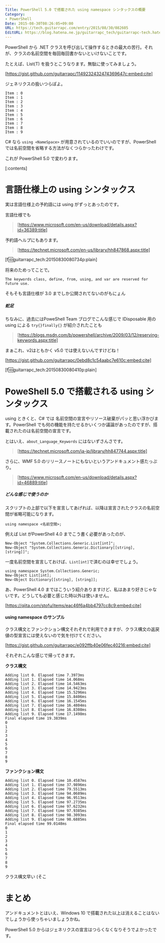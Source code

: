 ```yaml
---
Title: PowerShell 5.0 で搭載された using namespace シンタックスの概要
Category:
- PowerShell
Date: 2015-08-30T08:26:05+09:00
URL: https://tech.guitarrapc.com/entry/2015/08/30/082605
EditURL: https://blog.hatena.ne.jp/guitarrapc_tech/guitarrapc-tech.hatenablog.com/atom/entry/6653458415119492430
---
```


PowerShell から .NET クラスを呼び出して操作するときの最大の苦行。それが、クラスの名前空間を毎回毎回書かないといけないことです。

たとえば、List(T) を扱うとこうなります。無駄に使ってみましょう。

[https://gist.github.com/guitarrapc/1149232432474369647c:embed:cite]

ジェネリクスの扱いつらぽよ。


```
Item : 0
Item : 1
Item : 2
Item : 3
Item : 4
Item : 5
Item : 6
Item : 7
Item : 8
Item : 9
```

C# なら ```using <NameSpace>``` が用意されているのでいいのですが、PowerShell では名前空間を省略する方法がなくつらかったわけです。

これが PowerShell 5.0 で変わります。

[:contents]


# 言語仕様上の using シンタックス

実は言語仕様上の予約語には using がずっとあったのです。

言語仕様でも
> [https://www.microsoft.com/en-us/download/details.aspx?id=36389:title]

予約語ヘルプにもあります。

> [https://technet.microsoft.com/en-us/library/hh847868.aspx:title]

[f:id:guitarrapc_tech:20150830080734p:plain]

将来のためってことで。

```
The keywords class, define, from, using, and var are reserved for future use.
```

そもそも言語仕様が 3.0 までしか公開されてないのがもにょん

##### 蛇足

ちなみに、過去にはPoweShell Team ブログでこんな感じで IDisposable 用の using による ```try{}finally{}``` が紹介されたことも

> [https://blogs.msdn.com/b/powershell/archive/2009/03/12/reserving-keywords.aspx:title]

まぁこれ、v2はともかく v5.0 では使えないんですけどね！

[https://gist.github.com/guitarrapc/0ebd8c1c54aabc7e610c:embed:cite]

[f:id:guitarrapc_tech:20150830080410p:plain]


# PoweShell 5.0 で搭載される using シンタックス

using ときくと、C# では 名前空間の宣言やリソース破棄がパッと思い浮かびます。PowerShell でも何の機能を持たせるかいくつか議論があったのですが、搭載されたのは名前空間の宣言です。

とはいえ、```about_Language_Keywords``` にはないずさんさです。

> [https://technet.microsoft.com/ja-jp/library/hh847744.aspx:title]

さらに、WMF 5.0 のリリースノートにもないというアンドキュメント感たっぷり。

> [https://www.microsoft.com/en-us/download/details.aspx?id=46889:title]


##### どんな感じで使うのか

スクリプトの上部で以下を宣言してあげれば、以降は宣言されたクラスの名前空間が省略可能になります。

```
using namespace <名前空間>;
```

例えば List<int> がPowerShell 4.0 までこう書く必要があったのが、

```
New-Object "System.Collections.Generic.List[int]";
New-Object "System.Collections.Generic.Dictionary[[string], [string]]";
```

一度名前空間を宣言しておけば、```List[int]```で済むのは幸せでしょう。

```
using namespace System.Collections.Generic;
New-Object List[int];
New-Object Dictionary[[string], [string]];

```

あ、PowerShell 4.0 まではこういう紹介ありますけど、私はあまり好きじゃないです。どうしても必要と感じた時以外は使いません。

[https://qiita.com/stofu/items/eac46f6a4bb4797cc8c9:embed:cite]


#### using namespace のサンプル

クラス構文とファンクション構文それぞれで利用できますが、クラス構文の返戻値の型宣言には使えないので気を付けてください。

[https://gist.github.com/guitarrapc/e092ffb40e06fec40216:embed:cite]


それぞれこんな感じで帰ってきます。

**クラス構文**

```
Adding list 0. Elapsed time 7.3973ms
Adding list 1. Elapsed time 14.068ms
Adding list 2. Elapsed time 14.5463ms
Adding list 3. Elapsed time 14.9423ms
Adding list 4. Elapsed time 15.5296ms
Adding list 5. Elapsed time 15.8406ms
Adding list 6. Elapsed time 16.1545ms
Adding list 7. Elapsed time 16.4804ms
Adding list 8. Elapsed time 16.8308ms
Adding list 9. Elapsed time 17.1498ms
Final elapsed time 19.3839ms
0
1
2
3
4
5
6
7
8
9
```

**ファンクション構文**

```
Adding list 0. Elapsed time 10.4587ms
Adding list 1. Elapsed time 37.9896ms
Adding list 2. Elapsed time 79.5513ms
Adding list 3. Elapsed time 94.0689ms
Adding list 4. Elapsed time 96.9513ms
Adding list 5. Elapsed time 97.2735ms
Adding list 6. Elapsed time 97.6232ms
Adding list 7. Elapsed time 97.9385ms
Adding list 8. Elapsed time 98.3093ms
Adding list 9. Elapsed time 98.6885ms
Final elapsed time 99.0148ms
0
1
2
3
4
5
6
7
8
9
```

クラス構文早い (そこ

# まとめ

アンドキュメントとはいえ、Windows 10 で搭載された以上は消えることはないでしょうから使っちゃいましょうかね。

PowerShell 5.0 からはジェネリクスの宣言はつらくなくなりそうでよかったです。

